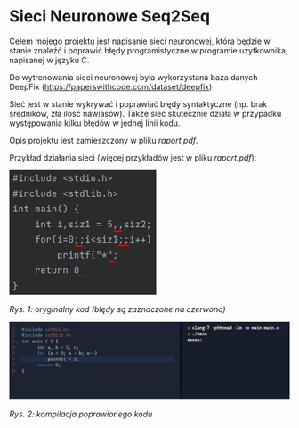 # Sieci Neuronowe Seq2Seq

Celem mojego projektu jest napisanie sieci neuronowej, która będzie w stanie znaleźć i poprawić błędy programistyczne w programie użytkownika, napisanej w języku C.

Do wytrenowania sieci neuronowej była wykorzystana baza danych DeepFix (https://paperswithcode.com/dataset/deepfix)

Sieć jest w stanie wykrywać i poprawiać błędy syntaktyczne (np. brak średników, zła ilość nawiasów). Także sieć skutecznie działa w przypadku występowania kilku błędów w jednej linii kodu.

Opis projektu jest zamieszczony w pliku _raport.pdf_.

Przykład działania sieci (więcej przykładów jest w pliku _raport.pdf_):

![](screenshots/oryginalny%20kod.png)

_Rys. 1: oryginalny kod (błędy są zaznaczone na czerwono)_

![](screenshots/poprawiony%20kod.png)

_Rys. 2: kompilacja poprawionego kodu_

